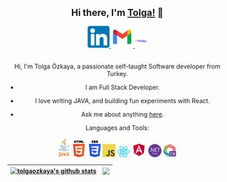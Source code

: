 <link rel="stylesheet" href="style.css">
<div style="text-align:center;">

## **Hi there, I'm [Tolga!](https://www.instagram.com/tolgaozkaya_/) :wave:** 

<a href="https://www.linkedin.com/in/tolga-özkaya-028198208/">
 <img height="50" src="img/linkedin.png">
 </a>
 
<a href="mailto:tolgaozkaya.2002@gmail.com" target="_blank" rel="nofollow">
 <img height="50" alt="gmail" src="img/gmail.png" />
 </a>
 
<a href="https://app.patika.dev/tolgaozkaya">
 <img height="29" src="img/patika.png">
 </a>

<br>
<br>
 
Hi, I'm Tolga Özkaya, a passionate self-taught Software developer from Turkey.
 
- I am Full Stack Developer.

- I love writing JAVA, and building fun experiments with React.

- Ask me about anything [here](https://github.com/tolgaozkaya/tolgaozkaya/issues).
 
 
Languages and Tools:

<img height="45" src="img/java.png">
<img height="38" src="img/html5.png">
<img height="38" src="img/css3.png">
<img height="30" src="img/javascript.png">
<img height="25" src="img/react.png">
<img height="35" src="img/angular.svg">
<img height="30" src="img/dotnetcore.svg">
<img height="30" src="img/csharp.png">

<br>

| <a href="https://github.com/tolgaozkaya/github-readme-stats"><img align="center" src="https://github-readme-stats.vercel.app/api?username=tolgaozkaya&show_icons=true&include_all_commits=true&theme=default&hide_border=true" alt="tolgaozkaya's github stats" /></a> | <a href="https://github.com/tolgaozkaya/github-readme-stats"><img align="center" src="https://github-readme-stats.vercel.app/api/top-langs/?username=tolgaozkaya&layout=compact&theme=deafult&hide_border=true" /></a> |
| ------------- | ------------- |
